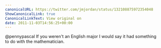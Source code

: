 ```yaml
---
canonicalURL: https://twitter.com/jmjordan/status/132108875972354048
ShowCanonicalLink: true
CanonicalLinkText: View original on
date: 2011-11-03T14:56:25+00:00
---
```

@pennypascal If you weren't an English major I would say it had something to do with the mathematician.